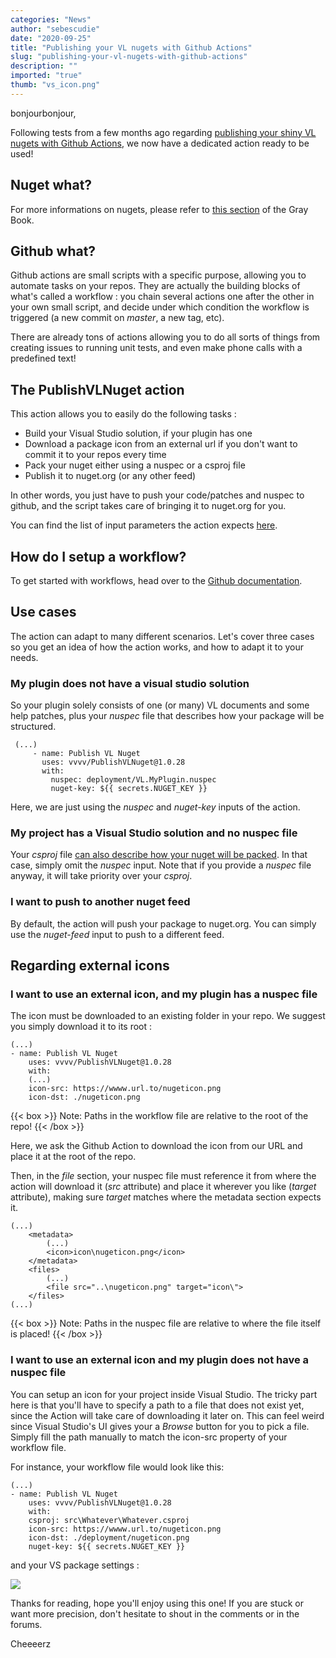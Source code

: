 ```yaml
---
categories: "News"
author: "sebescudie"
date: "2020-09-25"
title: "Publishing your VL nugets with Github Actions"
slug: "publishing-your-vl-nugets-with-github-actions"
description: ""
imported: "true"
thumb: "vs_icon.png"
---
```



bonjourbonjour,

Following tests from a few months ago regarding [publishing your shiny VL nugets with Github Actions](https://discourse.vvvv.org/t/pushing-plugin-to-nuget-gallery-with-github-actions/18442), we now have a dedicated action ready to be used!

##  Nuget what?
For more informations on nugets, please refer to [this section](https://thegraybook.vvvv.org/reference/libraries/creating.html?q=nuget) of the Gray Book.

##  Github what?
Github actions are small scripts with a specific purpose, allowing you to automate tasks on your repos. They are actually the building blocks of what's called a workflow : you chain several actions one after the other in your own small script, and decide under which condition the workflow is triggered (a new commit on *master*, a new tag, etc).

There are already tons of actions allowing you to do all sorts of things from creating issues to running unit tests, and even make phone calls with a predefined text!

##  The PublishVLNuget action
This action allows you to easily do the following tasks :
 
* Build your Visual Studio solution, if your plugin has one
* Download a package icon from an external url if you don't want to commit it to your repos every time
* Pack your nuget either using a  nuspec or a  csproj file
* Publish it to nuget.org (or any other feed)

In other words, you just have to push your code/patches and nuspec to github, and the script takes care of bringing it to nuget.org for you.

You can find the list of input parameters the action expects [here](https://github.com/vvvv/PublishVLNuget#inputs).

##  How do I setup a workflow?
To get started with workflows, head over to the [Github documentation](https://docs.github.com/en/actions/configuring-and-managing-workflows/configuring-a-workflow).

##  Use cases
The action can adapt to many different scenarios. Let's cover three cases so you get an idea of how the action works, and how to adapt it to your needs.

###  My plugin does not have a visual studio solution
So your plugin solely consists of one (or many) VL documents and some help patches, plus your *nuspec* file that describes how your package will be structured.

```
 (...) 
     - name: Publish VL Nuget
       uses: vvvv/PublishVLNuget@1.0.28
       with:
         nuspec: deployment/VL.MyPlugin.nuspec
         nuget-key: ${{ secrets.NUGET_KEY }}
```

Here, we are just using the *nuspec* and *nuget-key* inputs of the action.

###  My project has a Visual Studio solution and no nuspec file
Your *csproj* file [can also describe how your nuget will be packed](https://docs.microsoft.com/en-us/nuget/create-packages/creating-a-package-msbuild#set-properties). In that case, simply omit the  *nuspec* input. Note that if you provide a *nuspec* file anyway, it will take priority over your  *csproj*.

###  I want to push to another nuget feed
By default, the action will push your package to nuget.org. You can simply use the *nuget-feed* input to push to a different feed.

##  Regarding external icons
###  I want to use an external icon, and my plugin has a nuspec file
The icon must be downloaded to an existing folder in your repo. We suggest you simply download it to its root :


```
(...)
- name: Publish VL Nuget
    uses: vvvv/PublishVLNuget@1.0.28
    with:
    (...)
    icon-src: https://wwww.url.to/nugeticon.png
    icon-dst: ./nugeticon.png
```


{{< box >}}
Note:
Paths in the workflow file are relative to the root of the repo!
{{< /box >}}

Here, we ask the Github Action to download the icon from our URL and place it at the root of the repo.

Then, in the *file* section, your nuspec file must reference it from where the action will download it (*src* attribute) and place it wherever you like (*target* attribute), making sure *target* matches where the  metadata section expects it.


```
(...)
    <metadata>
        (...)
        <icon>icon\nugeticon.png</icon>
    </metadata>
    <files>
        (...)
        <file src="..\nugeticon.png" target="icon\">
    </files>
(...)
```

{{< box >}}
Note:
Paths in the nuspec file are relative to where the file itself is placed!
{{< /box >}}

###  I want to use an external icon and my plugin does not have a nuspec file
You can setup an icon for your project inside Visual Studio. The tricky part here is that you'll have to specify a path to a file that does not exist yet, since the Action will take care of downloading it later on. This can feel weird since Visual Studio's UI gives your a *Browse* button for you to pick a file. Simply fill the path manually to match the  icon-src property of your workflow file.

For instance, your workflow file would look like this:


```
(...)
- name: Publish VL Nuget
    uses: vvvv/PublishVLNuget@1.0.28
    with:
    csproj: src\Whatever\Whatever.csproj
    icon-src: https://wwww.url.to/nugeticon.png
    icon-dst: ./deployment/nugeticon.png
    nuget-key: ${{ secrets.NUGET_KEY }}
```


and your VS package settings :

![](vs_icon.png) 

Thanks for reading, hope you'll enjoy using this one! If you are stuck or want more precision, don't hesitate to shout in the comments or in the forums.

Cheeeerz